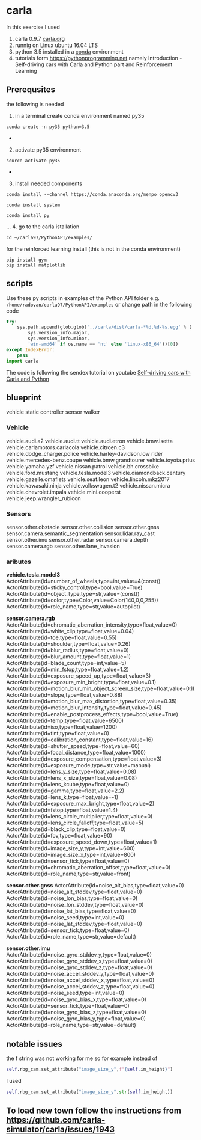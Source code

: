 # carla
In this exercise I used 
1. carla 0.9.7 [carla.org](http://carla.org/) 
2. runnig on Linux ubuntu 16.04 LTS
3. python 3.5 installed in a [conda](https://docs.conda.io/projects/conda/en/latest/index.html) environment
4. tutorials form https://pythonprogramming.net namely Introduction - Self-driving cars with Carla and Python part  and Reinforcement Learning

## Prerequsites
the following is needed
1. in a terminal create conda environment named py35
```shell
conda create -n py35 python=3.5
```
-
2. activate py35 environment
```shell
source activate py35
```
-
3. install needed components
```shell
conda install --channel https://conda.anaconda.org/menpo opencv3
```
```shell
conda install system
```
```shell
conda install py
```
...
4. go to the carla istallation
```shell
cd ~/carla97/PythonAPI/examples/
```

for the reinforced learning install (this is not in the conda environment) 
```
pip install gym
pip install matplotlib
```

## scripts
Use these py scripts in examples of the Python API folder e.g. ```/home/radovan/carla97/PythonAPI/examples```
or change path in the following code  
```python
try:
    sys.path.append(glob.glob('../carla/dist/carla-*%d.%d-%s.egg' % (
        sys.version_info.major,
        sys.version_info.minor,
        'win-amd64' if os.name == 'nt' else 'linux-x86_64'))[0])
except IndexError:
    pass
import carla
```
The code is following the sendex tutorial on youtube
[Self-driving cars with Carla and Python](https://youtu.be/J1F32aVSYaU) 


## blueprint
vehicle
static
controller
sensor
walker

### Vehicle
vehicle.audi.a2
vehicle.audi.tt
vehicle.audi.etron
vehicle.bmw.isetta
vehicle.carlamotors.carlacola
vehicle.citroen.c3
vehicle.dodge_charger.police
vehicle.harley-davidson.low rider
vehicle.mercedes-benz.coupe
vehicle.bmw.grandtourer
vehicle.toyota.prius
vehicle.yamaha.yzf
vehicle.nissan.patrol
vehicle.bh.crossbike
vehicle.ford.mustang
vehicle.tesla.model3
vehicle.diamondback.century
vehicle.gazelle.omafiets
vehicle.seat.leon
vehicle.lincoln.mkz2017
vehicle.kawasaki.ninja
vehicle.volkswagen.t2
vehicle.nissan.micra
vehicle.chevrolet.impala
vehicle.mini.cooperst
vehicle.jeep.wrangler_rubicon

### Sensors
sensor.other.obstacle
sensor.other.collision
sensor.other.gnss
sensor.camera.semantic_segmentation
sensor.lidar.ray_cast
sensor.other.imu
sensor.other.radar
sensor.camera.depth
sensor.camera.rgb
sensor.other.lane_invasion

### aributes
**vehicle.tesla.model3**
ActorAttribute(id=number_of_wheels,type=int,value=4(const))
ActorAttribute(id=sticky_control,type=bool,value=True)
ActorAttribute(id=object_type,type=str,value=(const))
ActorAttribute(id=color,type=Color,value=Color(140,0,0,255))
ActorAttribute(id=role_name,type=str,value=autopilot)

 **sensor.camera.rgb**
ActorAttribute(id=chromatic_aberration_intensity,type=float,value=0)
ActorAttribute(id=white_clip,type=float,value=0.04)
ActorAttribute(id=toe,type=float,value=0.55)
ActorAttribute(id=shoulder,type=float,value=0.26)
ActorAttribute(id=blur_radius,type=float,value=0)
ActorAttribute(id=blur_amount,type=float,value=1)
ActorAttribute(id=blade_count,type=int,value=5)
ActorAttribute(id=min_fstop,type=float,value=1.2)
ActorAttribute(id=exposure_speed_up,type=float,value=3)
ActorAttribute(id=exposure_min_bright,type=float,value=0.1)
ActorAttribute(id=motion_blur_min_object_screen_size,type=float,value=0.1)
ActorAttribute(id=slope,type=float,value=0.88)
ActorAttribute(id=motion_blur_max_distortion,type=float,value=0.35)
ActorAttribute(id=motion_blur_intensity,type=float,value=0.45)
ActorAttribute(id=enable_postprocess_effects,type=bool,value=True)
ActorAttribute(id=temp,type=float,value=6500)
ActorAttribute(id=iso,type=float,value=1200)
ActorAttribute(id=tint,type=float,value=0)
ActorAttribute(id=calibration_constant,type=float,value=16)
ActorAttribute(id=shutter_speed,type=float,value=60)
ActorAttribute(id=focal_distance,type=float,value=1000)
ActorAttribute(id=exposure_compensation,type=float,value=3)
ActorAttribute(id=exposure_mode,type=str,value=manual)
ActorAttribute(id=lens_y_size,type=float,value=0.08)
ActorAttribute(id=lens_x_size,type=float,value=0.08)
ActorAttribute(id=lens_kcube,type=float,value=0)
ActorAttribute(id=gamma,type=float,value=2.2)
ActorAttribute(id=lens_k,type=float,value=-1)
ActorAttribute(id=exposure_max_bright,type=float,value=2)
ActorAttribute(id=fstop,type=float,value=1.4)
ActorAttribute(id=lens_circle_multiplier,type=float,value=0)
ActorAttribute(id=lens_circle_falloff,type=float,value=5)
ActorAttribute(id=black_clip,type=float,value=0)
ActorAttribute(id=fov,type=float,value=90)
ActorAttribute(id=exposure_speed_down,type=float,value=1)
ActorAttribute(id=image_size_y,type=int,value=600)
ActorAttribute(id=image_size_x,type=int,value=800)
ActorAttribute(id=sensor_tick,type=float,value=0)
ActorAttribute(id=chromatic_aberration_offset,type=float,value=0)
ActorAttribute(id=role_name,type=str,value=front)

**sensor.other.gnss**
ActorAttribute(id=noise_alt_bias,type=float,value=0)
ActorAttribute(id=noise_alt_stddev,type=float,value=0)
ActorAttribute(id=noise_lon_bias,type=float,value=0)
ActorAttribute(id=noise_lon_stddev,type=float,value=0)
ActorAttribute(id=noise_lat_bias,type=float,value=0)
ActorAttribute(id=noise_seed,type=int,value=0)
ActorAttribute(id=noise_lat_stddev,type=float,value=0)
ActorAttribute(id=sensor_tick,type=float,value=0)
ActorAttribute(id=role_name,type=str,value=default)

**sensor.other.imu**
ActorAttribute(id=noise_gyro_stddev_y,type=float,value=0)
ActorAttribute(id=noise_gyro_stddev_x,type=float,value=0)
ActorAttribute(id=noise_gyro_stddev_z,type=float,value=0)
ActorAttribute(id=noise_accel_stddev_y,type=float,value=0)
ActorAttribute(id=noise_accel_stddev_x,type=float,value=0)
ActorAttribute(id=noise_accel_stddev_z,type=float,value=0)
ActorAttribute(id=noise_seed,type=int,value=0)
ActorAttribute(id=noise_gyro_bias_x,type=float,value=0)
ActorAttribute(id=sensor_tick,type=float,value=0)
ActorAttribute(id=noise_gyro_bias_z,type=float,value=0)
ActorAttribute(id=noise_gyro_bias_y,type=float,value=0)
ActorAttribute(id=role_name,type=str,value=default)

## notable issues
the f string was not working for me so for example instead of 
```python
self.rbg_cam.set_attribute("image_size_y",f"{self.im_height}")
```
I used 
```python
self.rbg_cam.set_attribute("image_size_y",str(self.im_height))
```
To load new town follow the instructions from 
https://github.com/carla-simulator/carla/issues/1943
---
